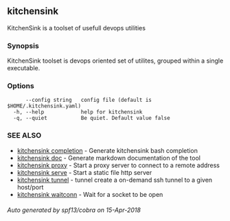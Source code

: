 ## kitchensink

KitchenSink is a toolset of usefull devops utilities

### Synopsis

KitchenSink toolset is devops oriented set of utilites, grouped within a single executable.

### Options

```
      --config string   config file (default is $HOME/.kitchensink.yaml)
  -h, --help            help for kitchensink
  -q, --quiet           Be quiet. Default value false
```

### SEE ALSO

* [kitchensink completion](kitchensink_completion.md)	 - Generate kitchensink bash completion
* [kitchensink doc](kitchensink_doc.md)	 - Generate markdown documentation of the tool
* [kitchensink proxy](kitchensink_proxy.md)	 - Start a proxy server to connect to a remote address
* [kitchensink serve](kitchensink_serve.md)	 - Start a static file http server
* [kitchensink tunnel](kitchensink_tunnel.md)	 - tunnel create a on-demand ssh tunnel to a given host/port  
* [kitchensink waitconn](kitchensink_waitconn.md)	 - Wait for a socket to be open

###### Auto generated by spf13/cobra on 15-Apr-2018
